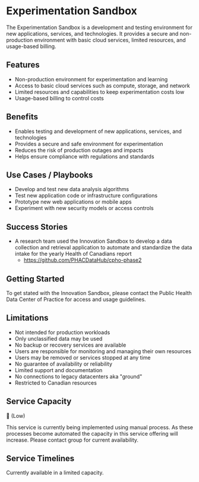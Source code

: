 # Experimentation Sandbox

The Experimentation Sandbox is a development and testing environment for new applications, services, and technologies. It provides a secure and non-production environment with basic cloud services, limited resources, and usage-based billing.

## Features

- Non-production environment for experimentation and learning
- Access to basic cloud services such as compute, storage, and network
- Limited resources and capabilities to keep experimentation costs low
- Usage-based billing to control costs

## Benefits

- Enables testing and development of new applications, services, and technologies
- Provides a secure and safe environment for experimentation
- Reduces the risk of production outages and impacts
- Helps ensure compliance with regulations and standards

## Use Cases / Playbooks

- Develop and test new data analysis algorithms
- Test new application code or infrastructure configurations
- Prototype new web applications or mobile apps
- Experiment with new security models or access controls

## Success Stories

- A research team used the Innovation Sandbox to develop a data collection and retrieval application to automate and standardize the data intake for the yearly Health of Canadians report 
  - https://github.com/PHACDataHub/cpho-phase2

## Getting Started

To get stated with the Innovation Sandbox, please contact the Public Health Data Center of Practice for access and usage guidelines.

## Limitations

- Not intended for production workloads
- Only unclassified data may be used
- No backup or recovery services are available
- Users are responsible for monitoring and managing their own resources
- Users may be removed or services stopped at any time
- No guarantee of availability or reliability
- Limited support and documentation
- No connections to legacy datacenters aka "ground"
- Restricted to Canadian resources

## Service Capacity

🪫 (Low)

This service is currently being implemented using manual process. As these processes become automated the capacity in this service offering will increase. Please contact group for current availability.

## Service Timelines 

Currently available in a limited capacity.